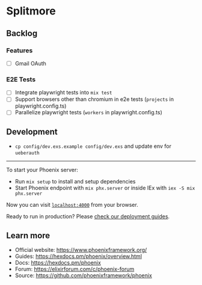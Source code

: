 # Splitmore

## Backlog

### Features

- [ ] Gmail OAuth

### E2E Tests

- [ ] Integrate playwright tests into `mix test`
- [ ] Support browsers other than chromium in e2e tests (`projects` in playwright.config.ts)
- [ ] Parallelize playwright tests (`workers` in playwright.config.ts)

## Development

- `cp config/dev.exs.example config/dev.exs` and update env for `ueberauth`

---

To start your Phoenix server:

  * Run `mix setup` to install and setup dependencies
  * Start Phoenix endpoint with `mix phx.server` or inside IEx with `iex -S mix phx.server`

Now you can visit [`localhost:4000`](http://localhost:4000) from your browser.

Ready to run in production? Please [check our deployment guides](https://hexdocs.pm/phoenix/deployment.html).

## Learn more

  * Official website: https://www.phoenixframework.org/
  * Guides: https://hexdocs.pm/phoenix/overview.html
  * Docs: https://hexdocs.pm/phoenix
  * Forum: https://elixirforum.com/c/phoenix-forum
  * Source: https://github.com/phoenixframework/phoenix
